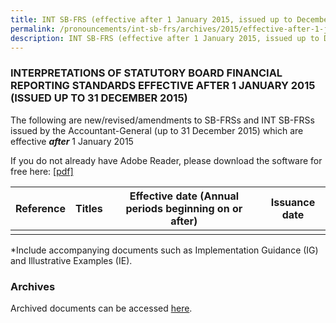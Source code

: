 ```yaml
---
title: INT SB-FRS (effective after 1 January 2015, issued up to December 2015)
permalink: /pronouncements/int-sb-frs/archives/2015/effective-after-1-january-2015-issued-up-to-december-2015/
description: INT SB-FRS (effective after 1 January 2015, issued up to December 2015)
---
```

### INTERPRETATIONS OF STATUTORY BOARD FINANCIAL REPORTING STANDARDS EFFECTIVE AFTER 1 JANUARY 2015 (ISSUED UP TO 31 DECEMBER 2015)

  

The following are new/revised/amendments to SB-FRSs and INT SB-FRSs issued by the Accountant-General (up to 31 December 2015) which are effective **_after_** 1 January 2015

If you do not already have Adobe Reader, please download the software for free here: [\[pdf\]](http://www.adobe.com/products/acrobat/readstep2.html) 

  

| Reference | Titles | Effective date (Annual periods beginning on or after) | Issuance date |
| --- | --- | --- | --- |
| | | | |

  
\*Include accompanying documents such as Implementation Guidance (IG) and Illustrative Examples (IE).  

  

### Archives 

  

Archived documents can be accessed [here](/pronouncements/interpretations-of-sb-frs/archives/).
